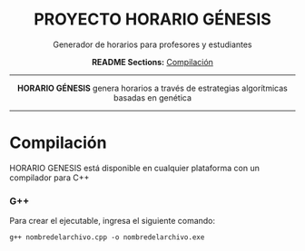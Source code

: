 <div align="center">

# PROYECTO HORARIO GÉNESIS

Generador de horarios para profesores y estudiantes

**README Sections:** [Compilación](#compilation)

---

**HORARIO GÉNESIS** genera horarios a través de estrategias algorítmicas basadas en genética 
</div>

---

<a id="compilation">
<h1>Compilación</h1>
</a>

HORARIO GENESIS está disponible en cualquier plataforma con un compilador para C++

### G++

Para crear el ejecutable, ingresa el siguiente comando:

    g++ nombredelarchivo.cpp -o nombredelarchivo.exe